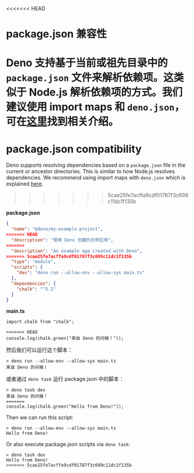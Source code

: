 <<<<<<< HEAD
# package.json 兼容性

Deno 支持基于当前或祖先目录中的 `package.json` 文件来解析依赖项。这类似于
Node.js 解析依赖项的方式。我们建议使用 import maps 和
`deno.json`，可在[这里](../basics/import_maps.md)找到相关介绍。
=======
# package.json compatibility

Deno supports resolving dependencies based on a `package.json` file in the
current or ancestor directories. This is similar to how Node.js resolves
dependencies. We recommend using import maps with `deno.json` which is explained
[here](../basics/import_maps.md).
>>>>>>> 5cae25fe7acffa9cdf01787f3c699c11dc1f135b

**package.json**

```json
{
  "name": "@deno/my-example-project",
<<<<<<< HEAD
  "description": "使用 Deno 创建的示例应用",
=======
  "description": "An example app created with Deno",
>>>>>>> 5cae25fe7acffa9cdf01787f3c699c11dc1f135b
  "type": "module",
  "scripts": {
    "dev": "deno run --allow-env --allow-sys main.ts"
  },
  "dependencies": {
    "chalk": "^5.2"
  }
}
```

**main.ts**

```ts, ignore
import chalk from "chalk";

<<<<<<< HEAD
console.log(chalk.green("来自 Deno 的问候！"));
```

然后我们可以运行这个脚本：

```shell, ignore
> deno run --allow-env --allow-sys main.ts
来自 Deno 的问候！
```

或者通过 `deno task` 运行 package.json 中的脚本：

```shell, ignore
> deno task dev
来自 Deno 的问候！
=======
console.log(chalk.green("Hello from Deno!"));
```

Then we can run this script:

```shell, ignore
> deno run --allow-env --allow-sys main.ts
Hello from Deno!
```

Or also execute package.json scripts via `deno task`:

```shell, ignore
> deno task dev
Hello from Deno!
>>>>>>> 5cae25fe7acffa9cdf01787f3c699c11dc1f135b
```
